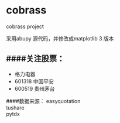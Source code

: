 # cobrass
cobrass project

采用abupy 源代码，并修改成matplotlib 3 版本


####关注股票：
- 
- 格力电器
- 601318 中国平安
- 600519 贵州茅台

####数据来源：
easyquotation<br>
tushare<br>
pytdx